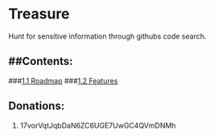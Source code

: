 # Treasure
Hunt for sensitive information through githubs code search.

##Contents:
-----------
###[1.1 Roadmap](https://github.com/GuerrillaWarfare/Treasure/wiki/Roadmap)
###[1.2 Features](https://github.com/GuerrillaWarfare/Treasure/wiki/Features)

Donations:
----------
1. 17vorVqtJqbDaN6ZC6UGE7UwGC4QVmDNMh
